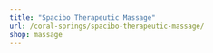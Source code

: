 ```yaml
---
title: "Spacibo Therapeutic Massage"
url: /coral-springs/spacibo-therapeutic-massage/
shop: massage
---
```


